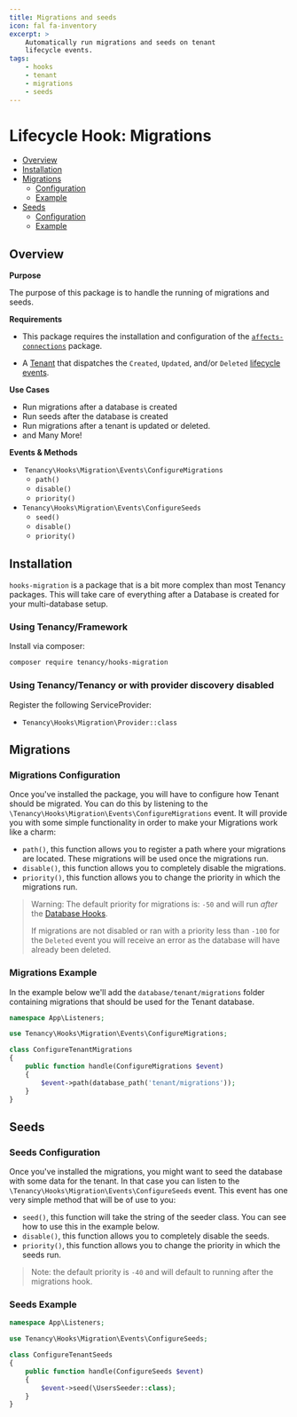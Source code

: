 ```yaml
---
title: Migrations and seeds
icon: fal fa-inventory
excerpt: >
    Automatically run migrations and seeds on tenant
    lifecycle events.
tags:
    - hooks
    - tenant
    - migrations
    - seeds
---
```


# Lifecycle Hook: Migrations

- [Overview](#overview)
- [Installation](#installation)
- [Migrations](#migrations)
  - [Configuration](#migrations-configuration)
  - [Example](#migrations-example)
- [Seeds](#seeds)
  - [Configuration](#seeds-configuration)
  - [Example](#seeds-example)

## Overview

**Purpose**

The purpose of this package is to handle the running of migrations and seeds.

**Requirements**

- This package requires the installation and configuration of the [`affects-connections`](https://tenancy.dev/docs/tenancy/1.x/affects-connections) package. 

- A [Tenant](what-is-a-tenant) that dispatches the `Created`, `Updated`, and/or `Deleted` [lifecycle events](hooks-general#events).

**Use Cases**

- Run migrations after a database is created
- Run seeds after the database is created
- Run migrations after a tenant is updated or deleted.
- and Many More!

**Events & Methods**

- ​	`Tenancy\Hooks\Migration\Events\ConfigureMigrations`
  - `path()`
  - `disable()`
  - `priority()`
- `Tenancy\Hooks\Migration\Events\ConfigureSeeds`
  - `seed()`
  - `disable()`
  - `priority()`

## Installation

`hooks-migration` is a package that is a bit more complex than most Tenancy packages. This will take care of everything after a Database is created for your multi-database setup.

### Using Tenancy/Framework
Install via composer:
```bash
composer require tenancy/hooks-migration
```

### Using Tenancy/Tenancy or with provider discovery disabled
Register the following ServiceProvider: 
  - `Tenancy\Hooks\Migration\Provider::class`

## Migrations

### Migrations Configuration

Once you've installed the package, you will have to configure how Tenant should be migrated. You can do this by listening to the `\Tenancy\Hooks\Migration\Events\ConfigureMigrations` event. It will provide you with some simple functionality in order to make your Migrations work like a charm:
- `path()`, this function allows you to register a path where your migrations are located. These migrations will be used once the migrations run.
- `disable()`, this function allows you to completely disable the migrations.
- `priority()`, this function allows you to change the priority in which the migrations run.

> Warning: The default priority for migrations is: `-50` and will run *after* the [Database Hooks](hooks-database).
>
> If migrations are not disabled or ran with a priority less than `-100` for the `Deleted` event you will receive an error as the database will have already been deleted.

### Migrations Example
In the example below we'll add the `database/tenant/migrations` folder containing migrations that should be used for the Tenant database.

```php
namespace App\Listeners;

use Tenancy\Hooks\Migration\Events\ConfigureMigrations;

class ConfigureTenantMigrations
{
    public function handle(ConfigureMigrations $event)
    {
        $event->path(database_path('tenant/migrations'));
    }
}
```

## Seeds

### Seeds Configuration

Once you've installed the migrations, you might want to seed the database with some data for the tenant. In that case you can listen to the `\Tenancy\Hooks\Migration\Events\ConfigureSeeds` event. This event has one very simple method that will be of use to you:
- `seed()`, this function will take the string of the seeder class. You can see how to use this in the example below.
- `disable()`, this function allows you to completely disable the seeds.
- `priority()`, this function allows you to change the priority in which the seeds run.

> Note: the default priority is `-40` and will default to running after the migrations hook.

### Seeds Example

```php
namespace App\Listeners;

use Tenancy\Hooks\Migration\Events\ConfigureSeeds;

class ConfigureTenantSeeds
{
    public function handle(ConfigureSeeds $event)
    {
        $event->seed(\UsersSeeder::class);
    }
}
```
